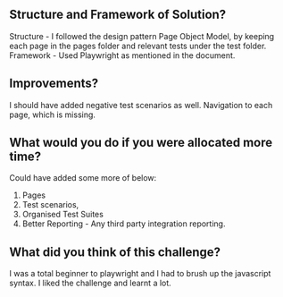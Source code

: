 ## Structure and Framework of Solution?

Structure - I followed the design pattern Page Object Model, by keeping each page in the pages folder and relevant tests under the test folder.
Framework - Used Playwright as mentioned in the document.

## Improvements?

I should have added negative test scenarios as well. Navigation to each page, which is missing.

## What would you do if you were allocated more time?

Could have added some more of below:
1. Pages
2. Test scenarios,
3. Organised Test Suites
4. Better Reporting - Any third party integration reporting.

## What did you think of this challenge?

I was a total beginner to playwright and I had to brush up the javascript syntax. I liked the challenge and learnt a lot.
